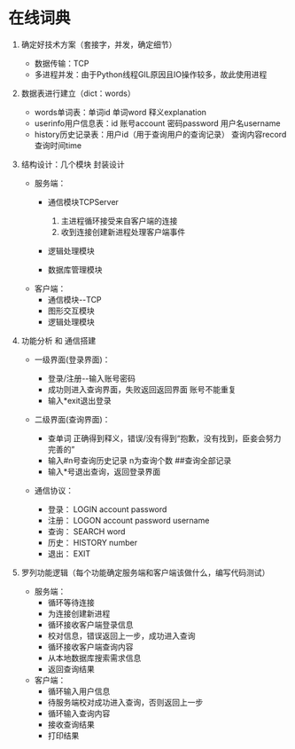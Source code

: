 # 在线词典
1. 确定好技术方案（套接字，并发，确定细节）

    * 数据传输：TCP
    * 多进程并发：由于Python线程GIL原因且IO操作较多，故此使用进程

2. 数据表进行建立（dict：words）
    * words单词表：单词id 单词word 释义explanation
    * userinfo用户信息表：id 账号account 密码password 用户名username
    * history历史记录表：用户id（用于查询用户的查询记录） 查询内容record 查询时间time

3. 结构设计：几个模块 封装设计
    * 服务端：
        * 通信模块TCPServer
            1. 主进程循环接受来自客户端的连接
            2. 收到连接创建新进程处理客户端事件

        * 逻辑处理模块
        * 数据库管理模块
    * 客户端：
        * 通信模块--TCP
        * 图形交互模块
        * 逻辑处理模块

4. 功能分析 和 通信搭建
    * 一级界面(登录界面)：
         * 登录/注册--输入账号密码
         * 成功则进入查询界面，失败返回返回界面 账号不能重复
         * 输入*exit退出登录
    * 二级界面(查询界面)：
         * 查单词 正确得到释义，错误/没有得到“抱歉，没有找到，臣妾会努力完善的”
         * 输入#n号查询历史记录 n为查询个数 ##查询全部记录
         * 输入*号退出查询，返回登录界面

    * 通信协议：
         * 登录： LOGIN account password
         * 注册： LOGON account password username
         * 查询： SEARCH word
         * 历史： HISTORY number
         * 退出： EXIT

5. 罗列功能逻辑（每个功能确定服务端和客户端该做什么，编写代码测试）
    * 服务端：
         * 循环等待连接
         * 为连接创建新进程
         * 循环接收客户端登录信息
         * 校对信息，错误返回上一步，成功进入查询
         * 循环接收客户端查询内容
         * 从本地数据库搜索需求信息
         * 返回查询结果
    * 客户端：
         * 循环输入用户信息
         * 待服务端校对成功进入查询，否则返回上一步
         * 循环输入查询内容
         * 接收查询结果
         * 打印结果